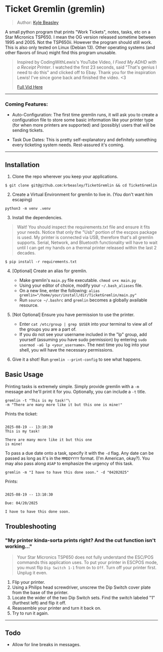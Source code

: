 # Ticket Gremlin (gremlin)

> Author: [Kyle Beasley](www.github.com/krbeasely)

A small python program that prints "Work Tickets", notes, tasks, etc on a Star Micronics TSP650. I mean the OG version released sometime between 1995 and 2005. Not the TSP650ii. However the program should still work. This is also only tested on Linux (Debian 13). Other operating systems (and other flavors of linux) might find this program unusable.

> Inspired by CodingWithLewis's YouTube Video, *I Fixed My ADHD with a Receipt Printer*. I watched the first 23 seconds, said "That's genius I need to do this" and clicked off to Ebay. Thank you for the inspiration Lewis! I've since gone back and finished the video. <3
>
> [Full Vid Here](https://www.youtube.com/watch?v=xg45b8UXoZI)

---

### Coming Features:

- Auto-Configuration: The first time gremlin runs, it will ask you to create a configuration file to store some basic information like your printer type (for when more printers are supported) and (possibly) users that will be sending tickets. 

- Task Due Dates: This is pretty self-explanatory and definitely something every ticketing system needs. Rest-assured it's coming.

---

## Installation

1. Clone the repo wherever you keep your applications.

```$ git clone git@github.com:krbeasley/TicketGremlin && cd TicketGremlin```

2. Create a Virtual Environment for gremlin to live in. (You don't want him escaping)

```python3 -m venv .venv```

3. Install the dependencies.

> Wait! You should inspect the requirements.txt file and ensure it fits your needs. Notice that only the "Usb" portion of the escpos package is used. My printer is connected via USB, therefore that's all gremlin supports. Serial, Network, and Bluetooth functionality will have to wait until I can get my hands on a thermal printer released within the last 2 decades.

```$ pip install -r requirements.txt```

4. \[Optional\] Create an alias for gremlin.
    - Make gremlin's `main.py` file executable. ```chmod u+x main.py```
    - Using your editor of choice, modify your ```~/.bash_aliases``` file.
    - On a new line, enter the following:
    ```alias gremlin="/home/your/install/dir/TicketGremlin/main.py"```
    - Run ```source ~/.bashrc``` and ```gremlin``` becomes a globally available resource.

5. \[Not Optional\] Ensure you have permission to use the printer.

    - Enter ```cat /etc/group | grep $USER``` into your terminal to view all of the groups you are a part of.
    - If you do not see your username included in the "lp" group, add yourself (assuming you have sudo permission) by entering ```sudo usermod -aG lp <your_username>```. The next time you log into your shell, you will have the necessary permissions.

6. Give it a shot! Run ```gremlin --print-config``` to see what happens.

## Basic Usage

Printing tasks is extremely simple. Simply provide gremlin with a `-m` message and he'll print it for you. Optionally, you can include a `-t` title.

```
gremlin -t "This is my task!"\
-m "There are many more like it but this one is mine!"
```

Prints the ticket:

```

2025-08-19 -- 13:10:30
This is my task!

There are many more like it but this one 
is mine!

```

To pass a due date onto a task, specify it with the ```-d``` flag. Any date can be passed as long as it's in the ```MMDDYYYY``` format. (I'm American, okay?). You may also pass along ```ASAP``` to emphasize the urgency of this task.

```
gremlin -m "I have to have this done soon." -d "04202025"
```

Prints:

```

2025-08-19 -- 13:10:30

Due: 04/20/2025

I have to have this done soon.

```

## Troubleshooting

### "My printer kinda-sorta prints right? And the cut function isn't working..."

> Your Star Micronics TSP650 does not fully understand the ESC/POS commands this application uses. To put your printer in ESCPOS mode, you must flip `Dip Switch 1-1` from `On` to `Off`. Turn off your printer first. Unplug it even.

1. Flip your printer.
2. Using a Philips head screwdriver, unscrew the Dip Switch cover plate from the base of the printer.
3. Locate the wider of the two Dip Switch sets. Find the switch labeled "1" (furthest left) and flip it off.
4. Reassemble your printer and turn it back on.
5. Try to run it again.

---

## Todo

- Allow for line breaks in messages.
